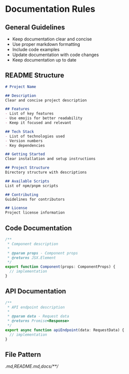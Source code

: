 # Documentation Rules

## General Guidelines
- Keep documentation clear and concise
- Use proper markdown formatting
- Include code examples
- Update documentation with code changes
- Keep documentation up to date

## README Structure
```markdown
# Project Name

## Description
Clear and concise project description

## Features
- List of key features
- Use emojis for better readability
- Keep it focused and relevant

## Tech Stack
- List of technologies used
- Version numbers
- Key dependencies

## Getting Started
Clear installation and setup instructions

## Project Structure
Directory structure with descriptions

## Available Scripts
List of npm/pnpm scripts

## Contributing
Guidelines for contributors

## License
Project license information
```

## Code Documentation
```typescript
/**
 * Component description
 * 
 * @param props - Component props
 * @returns JSX.Element
 */
export function Component(props: ComponentProps) {
  // implementation
}
```

## API Documentation
```typescript
/**
 * API endpoint description
 * 
 * @param data - Request data
 * @returns Promise<Response>
 */
export async function apiEndpoint(data: RequestData) {
  // implementation
}
```

## File Pattern
*.md,README.md,docs/**/* 